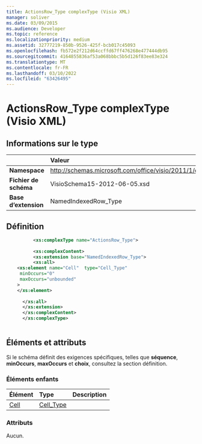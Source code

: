 ```yaml
---
title: ActionsRow_Type complexType (Visio XML)
manager: soliver
ms.date: 03/09/2015
ms.audience: Developer
ms.topic: reference
ms.localizationpriority: medium
ms.assetid: 32777219-850b-9526-425f-bcb017c45093
ms.openlocfilehash: fb572e2f212d64ccffd67ff476268e477444db95
ms.sourcegitcommit: 4164855836af53a068bbbc5b5d126f83ee83e324
ms.translationtype: MT
ms.contentlocale: fr-FR
ms.lasthandoff: 03/10/2022
ms.locfileid: "63426495"
---
```

# <a name="actionsrow_type-complextype-visio-xml"></a>ActionsRow_Type complexType (Visio XML)

## <a name="type-information"></a>Informations sur le type

||Valeur |
|:-----|:-----|
|**Namespace** <br/> |http://schemas.microsoft.com/office/visio/2011/1/core  <br/> |
|**Fichier de schéma** <br/> |VisioSchema15-2012-06-05.xsd  <br/> |
|**Base d’extension** <br/> |NamedIndexedRow_Type  <br/> |
   
## <a name="definition"></a>Définition

```XML
          <xs:complexType name="ActionsRow_Type">
          
          <xs:complexContent>
          <xs:extension base="NamedIndexedRow_Type">
          <xs:all>
    <xs:element name="Cell"  type="Cell_Type"
     minOccurs="0"
     maxOccurs="unbounded"
    >
    </xs:element>
    
      </xs:all>
      </xs:extension>
      </xs:complexContent>
      </xs:complexType>
      
```

## <a name="elements-and-attributes"></a>Éléments et attributs

Si le schéma définit des exigences spécifiques, telles que **séquence**, **minOccurs**, **maxOccurs** et **choix**, consultez la section définition. 
  
### <a name="child-elements"></a>Éléments enfants

|**Élément**|**Type**|**Description**|
|:-----|:-----|:-----|
|[Cell](cell-element-actions-rowvisio-xml.md) <br/> |[Cell_Type](cell_type-complextypevisio-xml.md) <br/> ||
   
### <a name="attributes"></a>Attributs

Aucun.
  


